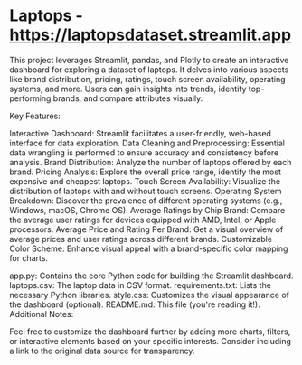 # Laptops - https://laptopsdataset.streamlit.app
This project leverages Streamlit, pandas, and Plotly to create an interactive dashboard for exploring a dataset of laptops. It delves into various aspects like brand distribution, pricing, ratings, touch screen availability, operating systems, and more. Users can gain insights into trends, identify top-performing brands, and compare attributes visually.

Key Features:

Interactive Dashboard: Streamlit facilitates a user-friendly, web-based interface for data exploration.
Data Cleaning and Preprocessing: Essential data wrangling is performed to ensure accuracy and consistency before analysis.
Brand Distribution: Analyze the number of laptops offered by each brand.
Pricing Analysis: Explore the overall price range, identify the most expensive and cheapest laptops.
Touch Screen Availability: Visualize the distribution of laptops with and without touch screens.
Operating System Breakdown: Discover the prevalence of different operating systems (e.g., Windows, macOS, Chrome OS).
Average Ratings by Chip Brand: Compare the average user ratings for devices equipped with AMD, Intel, or Apple processors.
Average Price and Rating Per Brand: Get a visual overview of average prices and user ratings across different brands.
Customizable Color Scheme: Enhance visual appeal with a brand-specific color mapping for charts.


app.py: Contains the core Python code for building the Streamlit dashboard.
laptops.csv: The laptop data in CSV format.
requirements.txt: Lists the necessary Python libraries.
style.css: Customizes the visual appearance of the dashboard (optional).
README.md: This file (you're reading it!).
Additional Notes:

Feel free to customize the dashboard further by adding more charts, filters, or interactive elements based on your specific interests.
Consider including a link to the original data source for transparency.
